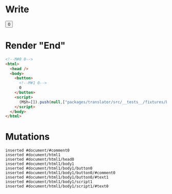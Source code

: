 # Write
  <!M#0 0><button><!M#1 0>0</button><script>(M$h=[]).push(null,["packages/translator/src/__tests__/fixtures/basic-handler-refless/template.marko_0",0,])</script>


# Render "End"
```html
<!--M#0 0-->
<html>
  <head />
  <body>
    <button>
      <!--M#1 0-->
      0
    </button>
    <script>
      (M$h=[]).push(null,["packages/translator/src/__tests__/fixtures/basic-handler-refless/template.marko_0",0,])
    </script>
  </body>
</html>
```

# Mutations
```
inserted #document/#comment0
inserted #document/html1
inserted #document/html1/head0
inserted #document/html1/body1
inserted #document/html1/body1/button0
inserted #document/html1/body1/button0/#comment0
inserted #document/html1/body1/button0/#text1
inserted #document/html1/body1/script1
inserted #document/html1/body1/script1/#text0
```